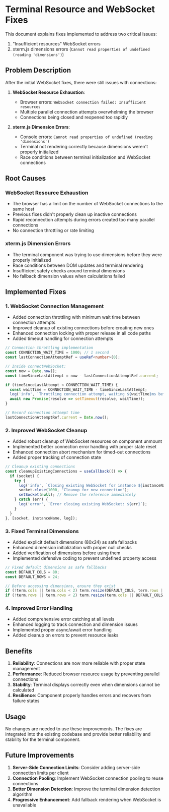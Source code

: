 # Terminal Resource and WebSocket Fixes

This document explains fixes implemented to address two critical issues:

1. "Insufficient resources" WebSocket errors
2. xterm.js dimensions errors (`Cannot read properties of undefined (reading 'dimensions')`)

## Problem Description

After the initial WebSocket fixes, there were still issues with connections:

1. **WebSocket Resource Exhaustion**:
   - Browser errors: `WebSocket connection failed: Insufficient resources`
   - Multiple parallel connection attempts overwhelming the browser
   - Connections being closed and reopened too rapidly

2. **xterm.js Dimension Errors**:
   - Console errors: `Cannot read properties of undefined (reading 'dimensions')`
   - Terminal not rendering correctly because dimensions weren't properly initialized
   - Race conditions between terminal initialization and WebSocket connections

## Root Causes

### WebSocket Resource Exhaustion
- The browser has a limit on the number of WebSocket connections to the same host
- Previous fixes didn't properly clean up inactive connections
- Rapid reconnection attempts during errors created too many parallel connections
- No connection throttling or rate limiting

### xterm.js Dimension Errors
- The terminal component was trying to use dimensions before they were properly initialized
- Race conditions between DOM updates and terminal rendering
- Insufficient safety checks around terminal dimensions
- No fallback dimension values when calculations failed

## Implemented Fixes

### 1. WebSocket Connection Management
- Added connection throttling with minimum wait time between connection attempts
- Improved cleanup of existing connections before creating new ones
- Enhanced connection locking with proper release in all code paths
- Added timeout handling for connection attempts

```typescript
// Connection throttling implementation
const CONNECTION_WAIT_TIME = 1000; // 1 second
const lastConnectionAttemptRef = useRef<number>(0);

// Inside connectWebSocket:
const now = Date.now();
const timeSinceLastAttempt = now - lastConnectionAttemptRef.current;

if (timeSinceLastAttempt < CONNECTION_WAIT_TIME) {
  const waitTime = CONNECTION_WAIT_TIME - timeSinceLastAttempt;
  log('info', `Throttling connection attempt, waiting ${waitTime}ms before trying again`);
  await new Promise(resolve => setTimeout(resolve, waitTime));
}

// Record connection attempt time
lastConnectionAttemptRef.current = Date.now();
```

### 2. Improved WebSocket Cleanup
- Added robust cleanup of WebSocket resources on component unmount
- Implemented better connection error handling with proper state reset
- Enhanced connection abort mechanism for timed-out connections
- Added proper tracking of connection state

```typescript
// Cleanup existing connections
const cleanupExistingConnections = useCallback(() => {
  if (socket) {
    try {
      log('info', `Closing existing WebSocket for instance ${instanceName}`);
      socket.close(1000, "Cleanup for new connection");
      setSocket(null); // Remove the reference immediately
    } catch (err) {
      log('error', `Error closing existing WebSocket: ${err}`);
    }
  }
}, [socket, instanceName, log]);
```

### 3. Fixed Terminal Dimensions
- Added explicit default dimensions (80x24) as safe fallbacks
- Enhanced dimension initialization with proper null checks
- Added verification of dimensions before using them
- Implemented defensive coding to prevent undefined property access

```typescript
// Fixed default dimensions as safe fallbacks
const DEFAULT_COLS = 80;
const DEFAULT_ROWS = 24;

// Before accessing dimensions, ensure they exist
if (!term.cols || term.cols < 2) term.resize(DEFAULT_COLS, term.rows || DEFAULT_ROWS);
if (!term.rows || term.rows < 2) term.resize(term.cols || DEFAULT_COLS, DEFAULT_ROWS);
```

### 4. Improved Error Handling
- Added comprehensive error catching at all levels
- Enhanced logging to track connection and dimension issues
- Implemented proper async/await error handling
- Added cleanup on errors to prevent resource leaks

## Benefits

1. **Reliability**: Connections are now more reliable with proper state management
2. **Performance**: Reduced browser resource usage by preventing parallel connections
3. **Stability**: Terminal displays correctly even when dimensions cannot be calculated
4. **Resilience**: Component properly handles errors and recovers from failure states

## Usage

No changes are needed to use these improvements. The fixes are integrated into the existing codebase and provide better reliability and stability for the terminal component.

## Future Improvements

1. **Server-Side Connection Limits**: Consider adding server-side connection limits per client
2. **Connection Pooling**: Implement WebSocket connection pooling to reuse connections
3. **Better Dimension Detection**: Improve the terminal dimension detection algorithm
4. **Progressive Enhancement**: Add fallback rendering when WebSocket is unavailable